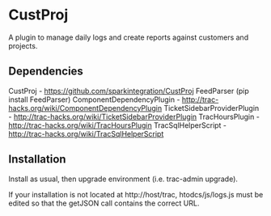 CustProj
========

A plugin to manage daily logs and create reports against customers and projects.

Dependencies
------------

CustProj - https://github.com/sparkintegration/CustProj
FeedParser (pip install FeedParser)
ComponentDependencyPlugin - http://trac-hacks.org/wiki/ComponentDependencyPlugin
TicketSidebarProviderPlugin - http://trac-hacks.org/wiki/TicketSidebarProviderPlugin
TracHoursPlugin - http://trac-hacks.org/wiki/TracHoursPlugin
TracSqlHelperScript - http://trac-hacks.org/wiki/TracSqlHelperScript

Installation
------------

Install as usual, then upgrade environment (i.e. trac-admin <trac env> upgrade).    
    
If your installation is not located at http://host/trac, htodcs/js/logs.js must be edited so that the getJSON call contains the correct URL.